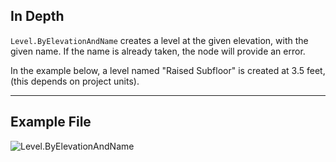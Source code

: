 ## In Depth
`Level.ByElevationAndName` creates a level at the given elevation, with the given name. If the name is already taken, the node will provide an error.

In the example below, a level named "Raised Subfloor" is created at 3.5 feet, (this depends on project units).
___
## Example File

![Level.ByElevationAndName](./Revit.Elements.Level.ByElevationAndName_img.jpg)
